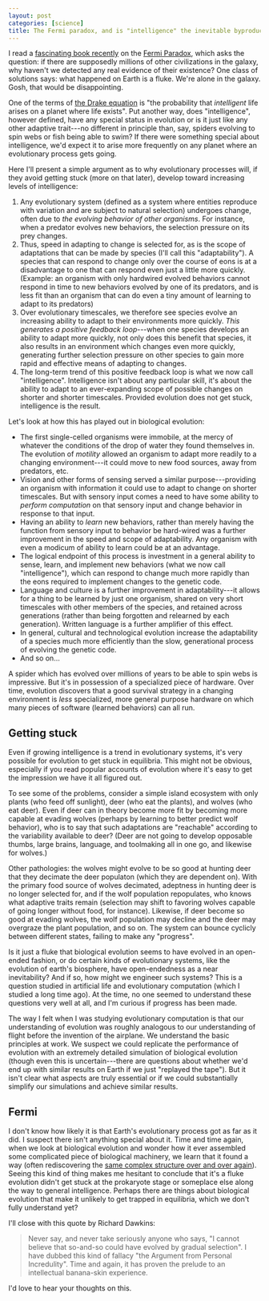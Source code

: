 ```yaml
---
layout: post
categories: [science]
title: The Fermi paradox, and is "intelligence" the inevitable byproduct of any long-running evolutionary process?
---
```


I read a [fascinating book recently](https://www.amazon.com/Universe-Teeming-Aliens-WHERE-EVERYBODY/dp/3319132350/ref=dp_ob_title_bk) on the [Fermi Paradox](https://en.wikipedia.org/wiki/Fermi_paradox), which asks the question: if there are supposedly millions of other civilizations in the galaxy, why haven't we detected any real evidence of their existence? One class of solutions says: what happened on Earth is a fluke. We're alone in the galaxy. Gosh, that would be disappointing.

One of the terms of [the Drake equation](https://en.wikipedia.org/wiki/Drake_equation) is "the probability that _intelligent_ life arises on a planet where life exists". Put another way, does "intelligence", however defined, have any special status in evolution or is it just like any other adaptive trait---no different in principle than, say, spiders evolving to spin webs or fish being able to swim? If there were something special about intelligence, we'd expect it to arise more frequently on any planet where an evolutionary process gets going.

Here I'll present a simple argument as to why evolutionary processes will, if they avoid getting stuck (more on that later), develop toward increasing levels of intelligence:

1. Any evolutionary system (defined as a system where entities reproduce with variation and are subject to natural selection) undergoes change, often due to _the evolving behavior of other organisms_. For instance, when a predator evolves new behaviors, the selection pressure on its prey changes.
2. Thus, speed in adapting to change is selected for, as is the scope of adaptations that can be made by species (I'll call this "adaptability"). A species that can respond to change only over the course of eons is at a disadvantage to one that can respond even just a little more quickly. (Example: an organism with only hardwired evolved behaviors cannot respond in time to new behaviors evolved by one of its predators, and is less fit than an organism that can do even a tiny amount of learning to adapt to its predators)
3. Over evolutionary timescales, we therefore see species evolve an increasing ability to adapt to their environments more quickly. _This generates a positive feedback loop_---when one species develops an ability to adapt more quickly, not only does this benefit that species, it also results in an environment which changes even more quickly, generating further selection pressure on other species to gain more rapid and effective means of adapting to changes.
4. The long-term trend of this positive feedback loop is what we now call "intelligence". Intelligence isn't about any particular skill, it's about the ability to adapt to an ever-expanding scope of possible changes on shorter and shorter timescales. Provided evolution does not get stuck, intelligence is the result.

Let's look at how this has played out in biological evolution:

* The first single-celled organisms were immobile, at the mercy of whatever the conditions of the drop of water they found themselves in. The evolution of _motility_ allowed an organism to adapt more readily to a changing environment---it could move to new food sources, away from predators, etc.
* Vision and other forms of sensing served a similar purpose---providing an organism with information it could use to adapt to change on shorter timescales. But with sensory input comes a need to have some ability to _perform computation_ on that sensory input and change behavior in response to that input.
* Having an ability to _learn_ new behaviors, rather than merely having the function from sensory input to behavior be hard-wired was a further improvement in the speed and scope of adaptability. Any organism with even a modicum of ability to learn could be at an advantage.
* The logical endpoint of this process is investment in a general ability to sense, learn, and implement new behaviors (what we now call "intelligence"), which can respond to change much more rapidly than the eons required to implement changes to the genetic code.
* Language and culture is a further improvement in adaptability---it allows for a thing to be learned by just one organism, shared on very short timescales with other members of the species, and retained across generations (rather than being forgotten and relearned by each generation). Written language is a further amplifier of this effect.
* In general, cultural and technological evolution increase the adaptability of a species much more efficiently than the slow, generational process of evolving the genetic code.
* And so on...

A spider which has evolved over millions of years to be able to spin webs is impressive. But it's in possession of a specialized piece of hardware. Over time, evolution discovers that a good survival strategy in a changing environment is _less_ specialized, more general purpose hardware on which many pieces of software (learned behaviors) can all run.

## Getting stuck

Even if growing intelligence is a trend in evolutionary systems, it's very possible for evolution to get stuck in equilibria. This might not be obvious, especially if you read popular accounts of evolution where it's easy to get the impression we have it all figured out.

To see some of the problems, consider a simple island ecosystem with only plants (who feed off sunlight), deer (who eat the plants), and wolves (who eat deer). Even if deer can in theory become more fit by becoming more capable at evading wolves (perhaps by learning to better predict wolf behavior), who is to say that such adaptations are "reachable" according to the variability available to deer? (Deer are not going to develop opposable thumbs, large brains, language, and toolmaking all in one go, and likewise for wolves.)

Other pathologies: the wolves might evolve to be so good at hunting deer that they decimate the deer populaton (which they are dependent on). With the primary food source of wolves decimated, adeptness in hunting deer is no longer selected for, and if the wolf population repopulates, who knows what adaptive traits remain (selection may shift to favoring wolves capable of going longer without food, for instance). Likewise, if deer become so good at evading wolves, the wolf population may decline and the deer may overgraze the plant population, and so on. The system can bounce cyclicly between different states, failing to make any "progress".

Is it just a fluke that biological evolution seems to have evolved in an open-ended fashion, or do certain kinds of evolutionary systems, like the evolution of earth's biosphere, have open-endedness as a near inevitability? And if so, how might we engineer such systems? This is a question studied in artificial life and evolutionary computation (which I studied a long time ago). At the time, no one seemed to understand these questions very well at all, and I'm curious if progress has been made.

The way I felt when I was studying evolutionary computation is that our understanding of evolution was roughly analogous to our understanding of flight before the invention of the airplane. We understand the basic principles at work. We suspect we could replicate the performance of evolution with an extremely detailed simulation of biological evolution (though even this is uncertain---there are questions about whether we'd end up with similar results on Earth if we just "replayed the tape"). But it isn't clear what aspects are truly essential or if we could substantially simplify our simulations and achieve similar results.

## Fermi

I don't know how likely it is that Earth's evolutionary process got as far as it did. I suspect there isn't anything special about it. Time and time again, when we look at biological evolution and wonder how it ever assembled some complicated piece of biological machinery, we learn that it found a way (often rediscovering the [same complex structure over and over again](https://en.wikipedia.org/wiki/Evolution_of_the_eye)). Seeing this kind of thing makes me hesitant to conclude that it's a fluke evolution didn't get stuck at the prokaryote stage or someplace else along the way to general intelligence. Perhaps there are things about biological evolution that make it unlikely to get trapped in equilibria, which we don't fully understand yet?

I'll close with this quote by Richard Dawkins:

> Never say, and never take seriously anyone who says, "I cannot believe that so-and-so could have evolved by gradual selection". I have dubbed this kind of fallacy "the Argument from Personal Incredulity". Time and again, it has proven the prelude to an intellectual banana-skin experience.

I'd love to hear your thoughts on this.
